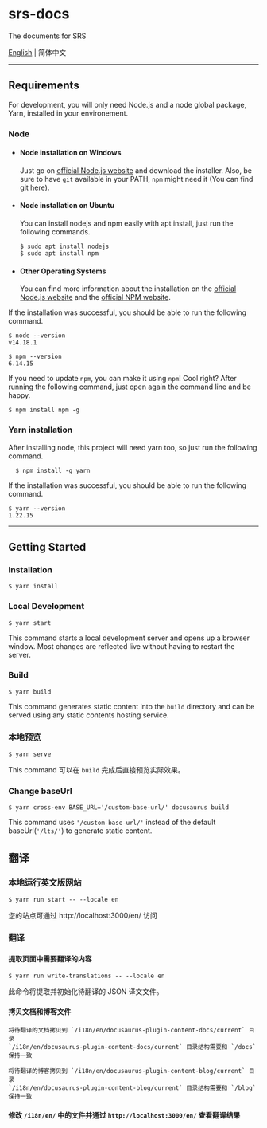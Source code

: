 # srs-docs
The documents for SRS

[English](./README.md) | 简体中文

---
## Requirements

For development, you will only need Node.js and a node global package, Yarn, installed in your environement.

### Node
- #### Node installation on Windows

  Just go on [official Node.js website](https://nodejs.org/) and download the installer.
Also, be sure to have `git` available in your PATH, `npm` might need it (You can find git [here](https://git-scm.com/)).

- #### Node installation on Ubuntu

  You can install nodejs and npm easily with apt install, just run the following commands.

      $ sudo apt install nodejs
      $ sudo apt install npm

- #### Other Operating Systems
  You can find more information about the installation on the [official Node.js website](https://nodejs.org/) and the [official NPM website](https://npmjs.org/).

If the installation was successful, you should be able to run the following command.

    $ node --version
    v14.18.1

    $ npm --version
    6.14.15

If you need to update `npm`, you can make it using `npm`! Cool right? After running the following command, just open again the command line and be happy.

    $ npm install npm -g

### Yarn installation
  After installing node, this project will need yarn too, so just run the following command.

      $ npm install -g yarn

If the installation was successful, you should be able to run the following command.

    $ yarn --version
    1.22.15


---
## Getting Started

### Installation

```
$ yarn install
```

### Local Development

```
$ yarn start
```

This command starts a local development server and opens up a browser window. Most changes are reflected live without having to restart the server.

### Build

```
$ yarn build
```

This command generates static content into the `build` directory and can be served using any static contents hosting service.

### 本地预览

```
$ yarn serve
```

This command 可以在 `build` 完成后直接预览实际效果。

### Change baseUrl

```
$ yarn cross-env BASE_URL='/custom-base-url/' docusaurus build
```

This command uses `'/custom-base-url/'` instead of the default baseUrl(`'/lts/'`) to generate static content.


## 翻译

### 本地运行英文版网站

```
$ yarn run start -- --locale en
```
您的站点可通过 http://localhost:3000/en/ 访问


### 翻译

#### 提取页面中需要翻译的内容

    $ yarn run write-translations -- --locale en

  此命令将提取并初始化待翻译的 JSON 译文文件。

#### 拷贝文档和博客文件

    将待翻译的文档拷贝到 `/i18n/en/docusaurus-plugin-content-docs/current` 目录
    `/i18n/en/docusaurus-plugin-content-docs/current` 目录结构需要和 `/docs` 保持一致

    将待翻译的博客拷贝到 `/i18n/en/docusaurus-plugin-content-blog/current` 目录
    `/i18n/en/docusaurus-plugin-content-blog/current` 目录结构需要和 `/blog` 保持一致

#### 修改 `/i18n/en/` 中的文件并通过 `http://localhost:3000/en/` 查看翻译结果
